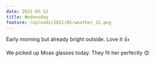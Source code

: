 ```yaml
---
date: 2021-05-12
title: Wednesday
feature: /uploads/2021/05/weather_12.png
---
```


Early morning but already bright outside. Love it 👍

We picked up Moas glasses today. They fit her perfectly 😊
